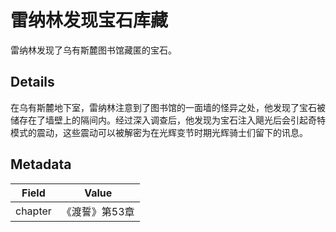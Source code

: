 # 雷纳林发现宝石库藏
雷纳林发现了乌有斯麓图书馆藏匿的宝石。

## Details
在乌有斯麓地下室，雷纳林注意到了图书馆的一面墙的怪异之处，他发现了宝石被储存在了墙壁上的隔间内。经过深入调查后，他发现为宝石注入飓光后会引起奇特模式的震动，这些震动可以被解密为在光辉变节时期光辉骑士们留下的讯息。

## Metadata
| Field | Value |
| ----- | ----- |
| chapter | 《渡誓》第53章 |
